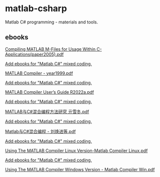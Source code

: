 # matlab-csharp
Matlab C# programming - materials and tools.


## ebooks

[Compiling MATLAB M-Files for Usage Within C-Applications(paper2005).pdf](https://github.com/yanglr/matlab-csharp/blob/main/ebooks/Compiling%20MATLAB%20M-Files%20for%20Usage%20Within%20C-Applications(paper2005).pdf)

[Add ebooks for "Matlab C#" mixed coding.](https://github.com/yanglr/matlab-csharp/commit/29716a607ffb322bf8d7df32780f210d4fa396ec)

[MATLAB Compiler - year1999.pdf](https://github.com/yanglr/matlab-csharp/blob/main/ebooks/MATLAB%20Compiler%20-%20year1999.pdf)

[Add ebooks for "Matlab C#" mixed coding.](https://github.com/yanglr/matlab-csharp/commit/29716a607ffb322bf8d7df32780f210d4fa396ec)

[MATLAB Compiler User’s Guide R2022a.pdf](https://github.com/yanglr/matlab-csharp/blob/main/ebooks/MATLAB%20Compiler%20User’s%20Guide%20R2022a.pdf)

[Add ebooks for "Matlab C#" mixed coding.](https://github.com/yanglr/matlab-csharp/commit/29716a607ffb322bf8d7df32780f210d4fa396ec)

[MATLAB与C#混合编程方法研究 亓雪冬.pdf](https://github.com/yanglr/matlab-csharp/blob/main/ebooks/MATLAB与C%23混合编程方法研究%20亓雪冬.pdf)

[Add ebooks for "Matlab C#" mixed coding.](https://github.com/yanglr/matlab-csharp/commit/29716a607ffb322bf8d7df32780f210d4fa396ec)

[Matlab与C#混合编程 - 刘焕进等.pdf](https://github.com/yanglr/matlab-csharp/blob/main/ebooks/Matlab与C%23混合编程%20-%20刘焕进等.pdf)

[Add ebooks for "Matlab C#" mixed coding.](https://github.com/yanglr/matlab-csharp/commit/29716a607ffb322bf8d7df32780f210d4fa396ec)

[Using The MATLAB Compiler Linux Version-Matlab Compiler Linux.pdf](https://github.com/yanglr/matlab-csharp/blob/main/ebooks/Using%20The%20MATLAB%20Compiler%20Linux%20Version-Matlab%20Compiler%20Linux.pdf)

[Add ebooks for "Matlab C#" mixed coding.](https://github.com/yanglr/matlab-csharp/commit/29716a607ffb322bf8d7df32780f210d4fa396ec)

[Using The MATLAB Compiler Windows Version - Matlab Compiler Win.pdf](https://github.com/yanglr/matlab-csharp/blob/main/ebooks/Using%20The%20MATLAB%20Compiler%20Windows%20Version%20-%20Matlab%20Compiler%20Win.pdf)
